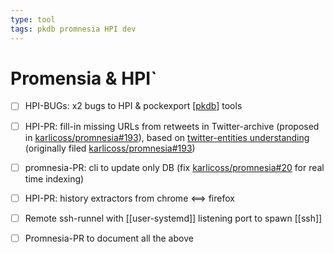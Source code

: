 ```yaml
---
type: tool
tags: pkdb promnesia HPI dev
---
```

# Promensia & HPI`

- [ ] HPI-BUGs: x2 bugs to HPI & pockexport [[pkdb]] tools
- [ ] HPI-PR: fill-in missing URLs from retweets in Twitter-archive (proposed in [karlicoss/promnesia#193](https://github.com/karlicoss/promnesia/issues/193)),
  based on [twitter-entities understanding](https://developer.twitter.com/en/docs/twitter-api/v1/data-dictionary/object-model/entities#retweets-quotes) 
  (originally filed [karlicoss/promnesia#193](https://github.com/karlicoss/promnesia/issues/193))
- [ ] promnesia-PR: cli to update only DB (fix [karlicoss/promnesia#20](https://github.com/karlicoss/promnesia/issues/20) for real time indexing) 
- [ ] HPI-PR: history extractors from chrome <==> firefox
- [ ] Remote ssh-runnel with [[user-systemd]] listening port to spawn [[ssh]] 
- [ ] Promnesia-PR to document all the above


[//begin]: # "Autogenerated link references for markdown compatibility"
[pkdb]: pkdb.md "Personal Knowledge Database"
[//end]: # "Autogenerated link references"
